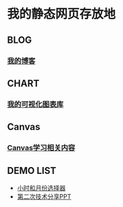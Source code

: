 # 我的静态网页存放地

## BLOG

### [我的博客](https://lfy55.github.io/)

## CHART

### [我的可视化图表库](https://lfy55.github.io/sqkProject/charts/index.html)

## Canvas

### [Canvas学习相关内容](https://lfy55.github.io/sqkProject/canvase/)

## DEMO LIST

 - [小时和月份选择器](https://lfy55.github.io/sqkProject/demo/testDateComponent.html)
 - [第二次技术分享PPT](https://lfy55.github.io/sqkProject/demo/share-ppt@2/page1.html)